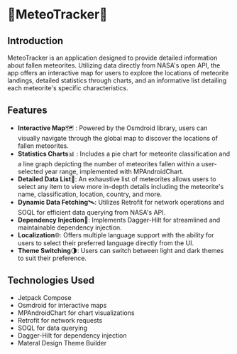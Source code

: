 # 🌠MeteoTracker🌠

## Introduction 
MeteoTracker is an application designed to provide detailed information about fallen meteorites. Utilizing data directly from NASA's open API, the app offers an interactive map for users to explore the locations of meteorite landings, detailed statistics through charts, and an informative list detailing each meteorite's specific characteristics.

## Features
- **Interactive Map**🗺️ : Powered by the Osmdroid library, users can visually navigate through the global map to discover the locations of fallen meteorites.
- **Statistics Charts**📊 : Includes a pie chart for meteorite classification and a line graph depicting the number of meteorites fallen within a user-selected year range, implemented with MPAndroidChart.
- **Detailed Data List**📝: An exhaustive list of meteorites allows users to select any item to view more in-depth details including the meteorite's name, classification, location, country, and more.
- **Dynamic Data Fetching**🛰️: Utilizes Retrofit for network operations and SOQL for efficient data querying from NASA's API.
- **Dependency Injection**💉: Implements Dagger-Hilt for streamlined and maintainable dependency injection.
- **Localization**🌐: Offers multiple language support with the ability for users to select their preferred language directly from the UI.
- **Theme Switching**🌗: Users can switch between light and dark themes to suit their preference.

## Technologies Used
- Jetpack Compose
- Osmdroid for interactive maps 
- MPAndroidChart for chart visualizations
- Retrofit for network requests
- SOQL for data querying
- Dagger-Hilt for dependency injection 
- Materal Design Theme Builder
